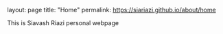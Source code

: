 layout: page
title: "Home"
permalink: https://siariazi.github.io/about/home

This is Siavash Riazi personal webpage
